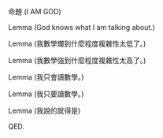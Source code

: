 命題 (I AM GOD)

Lemma (God knows what I am talking about.)

Lemma (我數學爛到什麼程度複雜性太低了。)

Lemma (我數學強到什麼程度複雜性太高了。)

Lemma (我只會讀數學。)

Lemma (我只要讀數學。)

Lemma (我說的就得是)

QED.
